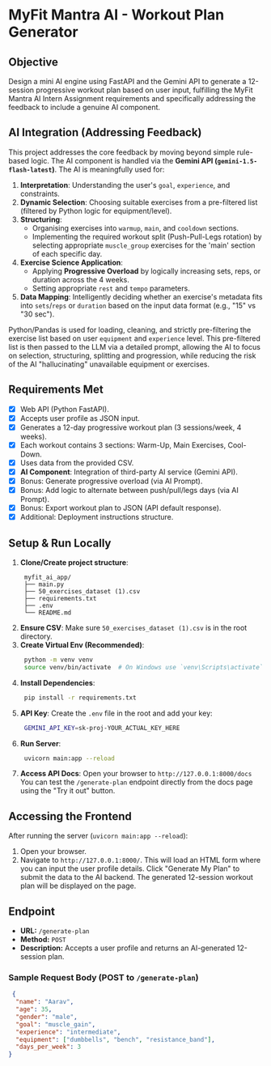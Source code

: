 # MyFit Mantra AI - Workout Plan Generator

## Objective
Design a mini AI engine using FastAPI and the Gemini API to generate a 12-session progressive workout plan based on user input, fulfilling the MyFit Mantra AI Intern Assignment requirements and specifically addressing the feedback to include a genuine AI component.

## AI Integration (Addressing Feedback)
This project addresses the core feedback by moving beyond simple rule-based logic.
The AI component is handled via the **Gemini API (`gemini-1.5-flash-latest`)**.
The AI is meaningfully used for:
1.  **Interpretation**: Understanding the user's `goal`, `experience`, and constraints.
2.  **Dynamic Selection**: Choosing suitable exercises from a pre-filtered list (filtered by Python logic for equipment/level).
3.  **Structuring**:
    *   Organising exercises into `warmup`, `main`, and `cooldown` sections.
    *    Implementing the required workout split (Push-Pull-Legs rotation) by selecting appropriate `muscle_group` exercises for the 'main' section of each specific day.
4.  **Exercise Science Application**:
     * Applying **Progressive Overload** by logically increasing sets, reps, or duration across the 4 weeks.
	 * Setting appropriate `rest` and `tempo` parameters.
5.  **Data Mapping**: Intelligently deciding whether an exercise's metadata fits into `sets`/`reps` or `duration` based on the input data format (e.g., "15" vs "30 sec").

Python/Pandas is used for loading, cleaning, and strictly pre-filtering the exercise list based on user `equipment` and `experience` level. This pre-filtered list is then passed to the LLM via a detailed prompt, allowing the AI to focus on selection, structuring, splitting and progression, while reducing the risk of the AI "hallucinating" unavailable equipment or exercises.

## Requirements Met
- [x] Web API (Python FastAPI).
- [x] Accepts user profile as JSON input.
- [x] Generates a 12-day progressive workout plan (3 sessions/week, 4 weeks).
- [x] Each workout contains 3 sections: Warm-Up, Main Exercises, Cool-Down.
- [x] Uses data from the provided CSV.
- [x] **AI Component**: Integration of third-party AI service (Gemini API).
- [x] Bonus: Generate progressive overload (via AI Prompt).
- [x] Bonus: Add logic to alternate between push/pull/legs days (via AI Prompt).
- [x] Bonus: Export workout plan to JSON (API default response).
 - [x] Additional: Deployment instructions structure.

## Setup & Run Locally

1.  **Clone/Create project structure**:
    ```
     myfit_ai_app/
     ├── main.py                       
     ├── 50_exercises_dataset (1).csv  
     ├── requirements.txt              
     ├── .env                          
     └── README.md 
    ```
2.  **Ensure CSV**: Make sure `50_exercises_dataset (1).csv` is in the root directory.
3.  **Create Virtual Env (Recommended)**:
    ```bash
     python -m venv venv
     source venv/bin/activate  # On Windows use `venv\Scripts\activate`
     ```
4.  **Install Dependencies**:
      ```bash
       pip install -r requirements.txt
      ```
5.  **API Key**: Create the `.env` file in the root and add your key:
      ```bash
       GEMINI_API_KEY=sk-proj-YOUR_ACTUAL_KEY_HERE
      ```
6.  **Run Server**:
     ```bash
      uvicorn main:app --reload
     ```
7.  **Access API Docs**: Open your browser to `http://127.0.0.1:8000/docs`
    You can test the `/generate-plan` endpoint directly from the docs page using the "Try it out" button.

## Accessing the Frontend
After running the server (`uvicorn main:app --reload`):
1.  Open your browser.
2.  Navigate to `http://127.0.0.1:8000/`.
This will load an HTML form where you can input the user profile details. Click "Generate My Plan" to submit the data to the AI backend. The generated 12-session workout plan will be displayed on the page.

## Endpoint
*   **URL:** `/generate-plan`
*   **Method:** `POST`
*   **Description:** Accepts a user profile and returns an AI-generated 12-session plan.

### Sample Request Body (POST to `/generate-plan`)
```json
 {
  "name": "Aarav",
  "age": 35,
  "gender": "male",
  "goal": "muscle_gain",
  "experience": "intermediate",
  "equipment": ["dumbbells", "bench", "resistance_band"],
  "days_per_week": 3
}
